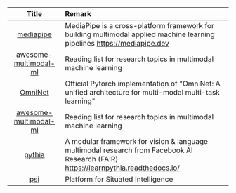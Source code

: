 | Title | Remark |
| :----: | :----|
| [mediapipe](https://github.com/google/mediapipe)|MediaPipe is a cross-platform framework for building multimodal applied machine learning pipelines https://mediapipe.dev|
|[awesome-multimodal-ml](https://github.com/pliang279/awesome-multimodal-ml)|Reading list for research topics in multimodal machine learning|
|[OmniNet](https://github.com/subho406/OmniNet)|Official Pytorch implementation of "OmniNet: A unified architecture for multi-modal multi-task learning" | Authors: Subhojeet Pramanik, Priyanka Agrawal, Aman Hussain |
|[awesome-multimodal-ml](https://github.com/pliang279/awesome-multimodal-ml)|Reading list for research topics in multimodal machine learning|
|[pythia](https://github.com/facebookresearch/pythia)|A modular framework for vision & language multimodal research from Facebook AI Research (FAIR) https://learnpythia.readthedocs.io/|
|[psi](https://github.com/microsoft/psi)|Platform for Situated Intelligence|